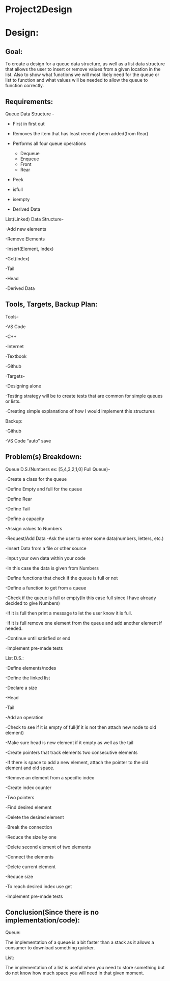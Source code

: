 # Project2Design

#                                                                         Design:


## Goal:

To create a design for a queue data structure, as well as a list data structure that allows the user to insert or remove values from a given location in the list. Also to show what functions we will most likely need for the queue or list to function and what values will be needed to allow the queue to function correctly. 

## Requirements:

 Queue Data Structure - 

- First in first out

- Removes the item that has least recently been added(from Rear)

- Performs all four queue operations 
  - Dequeue 
  - Enqueue 
  - Front 
  - Rear

- Peek

- isfull

- isempty 

- Derived Data

List(Linked) Data Structure- 

-Add new elements

-Remove Elements

-Insert(Element, Index)

-Get(Index)

-Tail

-Head

-Derived Data

## Tools, Targets, Backup Plan:

Tools- 

-VS Code

-C++

-Internet 

-Textbook 

-Github

-Targets-

-Designing alone

-Testing strategy will be to create tests that are common for simple queues or lists.

-Creating simple explanations of how I would implement this structures

Backup:

-Github 

-VS Code “auto” save

## Problem(s) Breakdown:

Queue D.S.(Numbers ex: [5,4,3,2,1,0] Full Queue)-

-Create a class for the queue

-Define Empty and full for the queue 

-Define Rear

-Define Tail

-Define a capacity

-Assign values to Numbers 

-Request/Add Data
  -Ask the user to enter some data(numbers, letters, etc.)
  
  -Insert Data from a file or other source
  
  -Input your own data within your code
  
  -In this case the data is given from Numbers

-Define functions that check if the queue is full or not

-Define a function to get from a queue 

-Check if the queue is full or empty(In this case full since I have already decided to give Numbers) 

-If it is full then print a message to let the user know it is full.

-If it is full remove one element from the queue and add another element if needed.

-Continue until satisfied or end

-Implement pre-made tests


List D.S.:

-Define elements/nodes

-Define the linked list 

-Declare a size

-Head

-Tail

-Add an operation 

-Check to see if it is empty of full(If it is not then attach new node to old element)

-Make sure head is new element if it empty as well as the tail

-Create pointers that track elements two consecutive elements

-If there is space to add a new element, attach the pointer to the old element and old space.

-Remove an element from a specific index
  
  -Create index counter
  
  -Two pointers
  
  -Find desired element
  
  -Delete the desired element 
 
 -Break the connection
  
  -Reduce the size by one
  
  -Delete second element of two elements
  
  -Connect the elements
  
  -Delete current element
  
  -Reduce size

-To reach desired index use get

-Implement pre-made tests


## Conclusion(Since there is no implementation/code):

Queue: 

The implementation of a queue is a bit faster than a stack as it allows a consumer to download something quicker.

List: 

The implementation of a list is useful when you need to store something but do not know how much space you will need in that given moment. 






